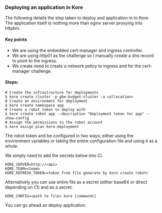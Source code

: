 ### Deploying an application in Kore

The following details the step taken to deploy and application in to Kore. The application itself is nothing more than nginx server proxying into httpbin.

#### Key points

* We are using the embedded cert-manager and ingress controller.
* We are using http01 as the challenge so I manually create a dns record to point to the ingress.
* We create need to create a network policy to ingress and for the cert-manager challenge.

#### Steps:

```shell
# Create the infrastructure for deployments
$ kore create cluster -p gke-budget-cluster -a <allocation>
# Create an environment for deployment
$ kore create namespace app
# Create a robot token to deploy with
$ kore create robot app --description "Deployment token for app" --show-config
# Assign the permissions to the robot account
$ kore assign plan kore.deployment
```

The robot token and be configured in two ways; either using the environment variables or taking the entire configuration file and using it as a whole.

We simply need to add the secrets below into CI.

```
KORE_SERVER=http://<api>
KORE_TEAM=<team>
KORE_REFRESH_TOKEN=<token from file generate by kore create robot>
```

Alternatively you can use entire file as a secret (either base64 or direct depending on CI) and as a secret.

```
KORE_CONFIG=<path to file> kore [commands]
```

You can go ahead an deploy application.
```

